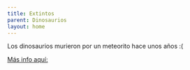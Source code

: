 ```yaml
---
title: Extintos
parent: Dinosaurios
layout: home
---
```

Los dinosaurios murieron por un meteorito hace unos años :(

[Más info aquí:](https://www.nationalgeographic.es/historia/la-extincion-de-los-dinosaurios#:~:text=Al%20final%20del%20Cret%C3%A1cico%2C%20hace,los%20dinosaurios%20salvo%20las%20aves.)
